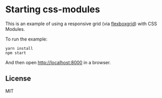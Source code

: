 Starting css-modules
====

This is an example of using a responsive grid (via [flexboxgrid](http://flexboxgrid.com/)) with CSS Modules.

To run the example:

```
yarn install
npm start
```

And then open <http://localhost:8000> in a browser.

License
----

MIT
